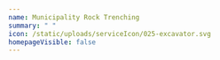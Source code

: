 ```yaml
---
name: Municipality Rock Trenching
summary: " "
icon: /static/uploads/serviceIcon/025-excavator.svg
homepageVisible: false
---
```

